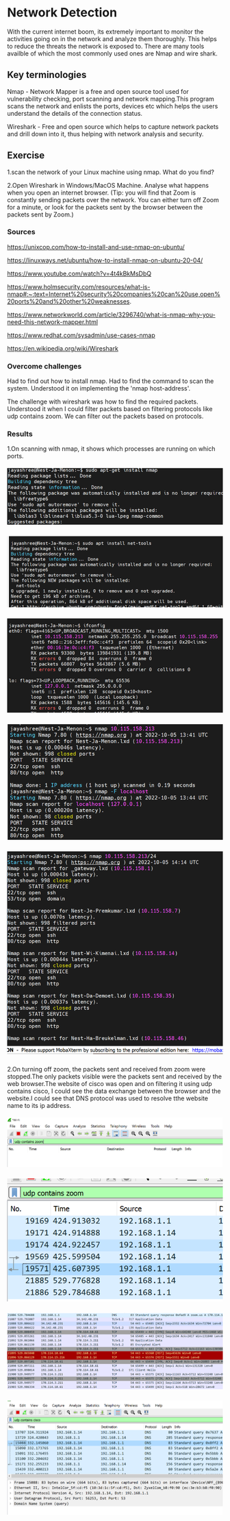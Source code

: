 #  Network Detection

With the current internet boom, its extremely important to monitor the activities going on in the network and analyze them thoroughly. This helps to reduce the threats the network is exposed to. There are many tools availble of which the most commonly used ones are Nmap and wire shark.

## Key terminologies

Nmap - Network Mapper is a free and open source tool used for vulnerability checking, port scanning and network mapping.This program scans the network and enlists the ports, devices etc which helps the users understand the details of the connection status.

Wireshark - Free and open source which helps to capture network packets and drill down into it, thus helping with network analysis and security.

## Exercise
1.scan the network of your Linux machine using nmap. What do you find?

2.Open Wireshark in Windows/MacOS Machine. Analyse what happens when you open an internet browser. (Tip: you will find that Zoom is constantly sending packets over the network. You can either turn off Zoom for a minute, or look for the packets sent by the browser between the packets sent by Zoom.)

### Sources

https://unixcop.com/how-to-install-and-use-nmap-on-ubuntu/

https://linuxways.net/ubuntu/how-to-install-nmap-on-ubuntu-20-04/

https://www.youtube.com/watch?v=4t4kBkMsDbQ

https://www.holmsecurity.com/resources/what-is-nmap#:~:text=Internet%20security%20companies%20can%20use,open%20ports%20and%20other%20weaknesses.

https://www.networkworld.com/article/3296740/what-is-nmap-why-you-need-this-network-mapper.html

https://www.redhat.com/sysadmin/use-cases-nmap

https://en.wikipedia.org/wiki/Wireshark


### Overcome challenges
Had to find out how to install nmap. Had to find the command to scan the system. Understood it on implementing the 'nmap host-address'. 

The challenge with wireshark was how to find the required packets. Understood it when I could filter packets based on filtering protocols like udp contains zoom. We can filter out the packets based on protocols.

### Results
1.On scanning with nmap, it shows which processes are running on which ports.

##### ![SEC-01-01-Installnmapimg](https://github.com/Techgrounds-Cloud-9/cloud-9-jsm-1985/blob/main/00_includes/Week-02/SEC/SEC-01-01-Installnmap.PNG)

##### ![SEC-01-02-net-toolsimg](https://github.com/Techgrounds-Cloud-9/cloud-9-jsm-1985/blob/main/00_includes/Week-02/SEC/SEC-01-02-net-tools.PNG)

##### ![SEC-01-03-ifconfig](https://github.com/Techgrounds-Cloud-9/cloud-9-jsm-1985/blob/main/00_includes/Week-02/SEC/SEC-01-03-ifconfig.PNG)

##### ![SEC-01-04-namp-scanimg](https://github.com/Techgrounds-Cloud-9/cloud-9-jsm-1985/blob/main/00_includes/Week-02/SEC/SEC-01-04-namp-scan.PNG)

##### ![SEC-01-05-nmapOtherInstancesimg](https://github.com/Techgrounds-Cloud-9/cloud-9-jsm-1985/blob/main/00_includes/Week-02/SEC/SEC-01-05-nmapOtherInstances.PNG)

2.On turning off zoom, the packets sent and received from zoom were stopped.The only packets visible were the packets sent and received by the web browser.The website of cisco was open and on filtering it using udp contains cisco, I could see the data exchange between the browser and the website.I could see that DNS protocol was used to resolve tthe website name to its ip address.

##### ![SEC-01-06-beforeZoomConnectionimg](https://github.com/Techgrounds-Cloud-9/cloud-9-jsm-1985/blob/main/00_includes/Week-02/SEC/SEC-01-06-beforeZoomConnection.PNG)

##### ![SEC-01-07-AfterZoomConnectionimg](https://github.com/Techgrounds-Cloud-9/cloud-9-jsm-1985/blob/main/00_includes/Week-02/SEC/SEC-01-07-AfterZoomConnection.PNG)

##### ![SEC-01-08-zoomAfterDisconnectionimg](https://github.com/Techgrounds-Cloud-9/cloud-9-jsm-1985/blob/main/00_includes/Week-02/SEC/SEC-01-08-zoomAfterDisconnection.PNG)

##### ![SEC-01-09-VisitWebsiteimg](https://github.com/Techgrounds-Cloud-9/cloud-9-jsm-1985/blob/main/00_includes/Week-02/SEC/SEC-01-09-VisitWebsite.PNG)















